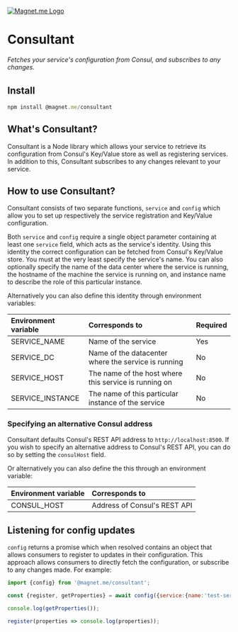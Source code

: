 [![Magnet.me Logo](https://cdn.magnet.me/images/logo-2015-full.svg)](https://magnet.me?ref=github-consultant-js "Discover the best companies, jobs and internships at Magnet.me")

# Consultant
###### Fetches your service's configuration from Consul, and subscribes to any changes.

## Install

```js
npm install @magnet.me/consultant
```

## What's Consultant?
Consultant is a Node library which allows your service to retrieve its configuration from Consul's Key/Value store as well as registering services. In addition to this, Consultant subscribes to any changes relevant to your service.

## How to use Consultant?
Consultant consists of two separate functions, `service` and `config` which allow you to set up respectively the service registration and Key/Value configuration.

Both `service` and `config` require a single object parameter containing at least one `service` field, which acts as the service's identity. Using this identity the correct configuration can be fetched from Consul's Key/Value store. You must at the very least specify the service's name. You can also optionally specify the name of the data center where the service is running, the hostname of the machine the service is running on, and instance name to describe the role of this particular instance.

Alternatively you can also define this identity through environment variables:

| Environment variable | Corresponds to | Required |
|:---------------------|:---------------|:---------|
| SERVICE_NAME  | Name of the service | Yes |
| SERVICE_DC    | Name of the datacenter where the service is running | No |
| SERVICE_HOST  | The name of the host where this service is running on | No |
| SERVICE_INSTANCE | The name of this particular instance of the service | No |

### Specifying an alternative Consul address
Consultant defaults Consul's REST API address to `http://localhost:8500`. If you wish to specify an alternative address to Consul's REST API, you can do so by setting the `consulHost` field.

Or alternatively you can also define the this through an environment variable:

| Environment variable | Corresponds to |
|:---------------------|:---------------|
| CONSUL_HOST  | Address of Consul's REST API |

## Listening for config updates
`config` returns a promise which when resolved contains an object that allows consumers to register to updates in their configuration. This approach allows consumers to directly fetch the configuration, or subscribe to any changes made. For example:
```javascript
import {config} from '@magnet.me/consultant';

const {register, getProperties} = await config({service:{name:'test-server'}});

console.log(getProperties());

register(properties => console.log(properties));
```
